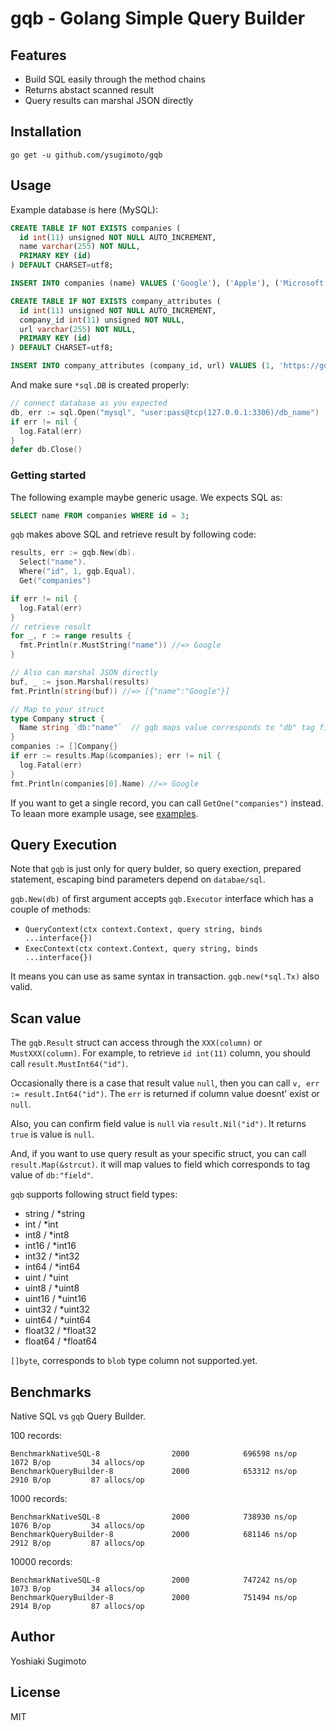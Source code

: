 # gqb - Golang Simple Query Builder

## Features
- Build SQL easily through the method chains
- Returns abstact scanned result
- Query results can marshal JSON directly

## Installation

```shell
go get -u github.com/ysugimoto/gqb
```

## Usage

Example database is here (MySQL):

```sql
CREATE TABLE IF NOT EXISTS companies (
  id int(11) unsigned NOT NULL AUTO_INCREMENT,
  name varchar(255) NOT NULL,
  PRIMARY KEY (id)
) DEFAULT CHARSET=utf8;

INSERT INTO companies (name) VALUES ('Google'), ('Apple'), ('Microsoft');

CREATE TABLE IF NOT EXISTS company_attributes (
  id int(11) unsigned NOT NULL AUTO_INCREMENT,
  company_id int(11) unsigned NOT NULL,
  url varchar(255) NOT NULL,
  PRIMARY KEY (id)
) DEFAULT CHARSET=utf8;

INSERT INTO company_attributes (company_id, url) VALUES (1, 'https://google.com'), (2, 'https://apple.com'), (3, 'https://microsoft.com');
```

And make sure `*sql.DB` is created properly:

```go
// connect database as you expected
db, err := sql.Open("mysql", "user:pass@tcp(127.0.0.1:3306)/db_name")
if err != nil {
  log.Fatal(err)
}
defer db.Close()
```

### Getting started

The following example maybe generic usage. We expects SQL as:

```sql
SELECT name FROM companies WHERE id = 3;
```

`gqb` makes above SQL and retrieve result by following code:

```go
results, err := gqb.New(db).
  Select("name").
  Where("id", 1, gqb.Equal).
  Get("companies")

if err != nil {
  log.Fatal(err)
}
// retrieve result
for _, r := range results {
  fmt.Println(r.MustString("name")) //=> Google
}

// Also can marshal JSON directly
buf, _ := json.Marshal(results)
fmt.Println(string(buf)) //=> [{"name":"Google"}]

// Map to your struct
type Company struct {
  Name string `db:"name"`  // gqb maps value corresponds to "db" tag field
}
companies := []Company{}
if err := results.Map(&companies); err != nil {
  log.Fatal(err)
}
fmt.Println(companies[0].Name) //=> Google
```

If you want to get a single record, you can call `GetOne("companies")` instead.
To leaan more example usage, see [examples](https://github.com/ysugimoto/gqb/tree/master/examples).

## Query Execution

Note that `gqb` is just only for query bulder, so query exection, prepared statement, escaping bind parameters depend on `databae/sql`.

`gqb.New(db)` of first argument accepts `gqb.Executor` interface which has a couple of methods:

- `QueryContext(ctx context.Context, query string, binds ...interface{})`
- `ExecContext(ctx context.Context, query string, binds ...interface{})`

It means you can use as same syntax in transaction. `gqb.new(*sql.Tx)` also valid.

## Scan value

The `gqb.Result` struct can access through the `XXX(column)` or `MustXXX(column)`.
For example, to retrieve `id int(11)` column, you should call `result.MustInt64("id")`.

Occasionally there is a case that result value `null`, then you can call `v, err := result.Int64("id")`.
The `err` is returned if column value doesnt' exist or `null`.

Also, you can confirm field value is `null` via `result.Nil("id")`. It returns `true` is value is `null`.

And, if you want to use query result as your specific struct, you can call `result.Map(&strcut)`.
it will map values to field which corresponds to tag value of `db:"field"`.

`gqb` supports following struct field types:

- string / \*string
- int / \*int
- int8 / \*int8
- int16 / \*int16
- int32 / \*int32
- int64 / \*int64
- uint / \*uint
- uint8 / \*uint8
- uint16 / \*uint16
- uint32 / \*uint32
- uint64 / \*uint64
- float32 / \*float32
- float64 / \*float64

`[]byte`, corresponds to `blob` type column not supported.yet.

## Benchmarks

Native SQL vs `gqb` Query Builder.

100 records:

```
BenchmarkNativeSQL-8                2000            696598 ns/op            1072 B/op         34 allocs/op
BenchmarkQueryBuilder-8             2000            653312 ns/op            2910 B/op         87 allocs/op
```

1000 records:

```
BenchmarkNativeSQL-8                2000            738930 ns/op            1076 B/op         34 allocs/op
BenchmarkQueryBuilder-8             2000            681146 ns/op            2912 B/op         87 allocs/op
```

10000 records:

```
BenchmarkNativeSQL-8                2000            747242 ns/op            1073 B/op         34 allocs/op
BenchmarkQueryBuilder-8             2000            751494 ns/op            2914 B/op         87 allocs/op
```

## Author

Yoshiaki Sugimoto

## License

MIT

